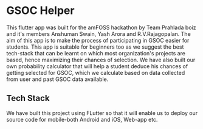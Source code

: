 # GSOC Helper
This flutter app was built for the amFOSS hackathon by Team Prahlada boiz and it's members Anshuman Swain, Yash Arora and R.V.Rajagopalan.
The aim of this app is to make the process of participating in GSOC easier for students.
This app is suitable for beginners too as we suggest the best tech-stack that can be learnt on which most organization's projects are based, hence maximizing their chances of selection.
We have also built our own probability calculator that will help a student deduce his chances of getting selected for GSOC, which we calculate based on data collected from user and past GSOC data available.

## Tech Stack
We have built this project using FLutter so that it will enable us to deploy our source code for mobile-both Android and iOS, Web-app etc.